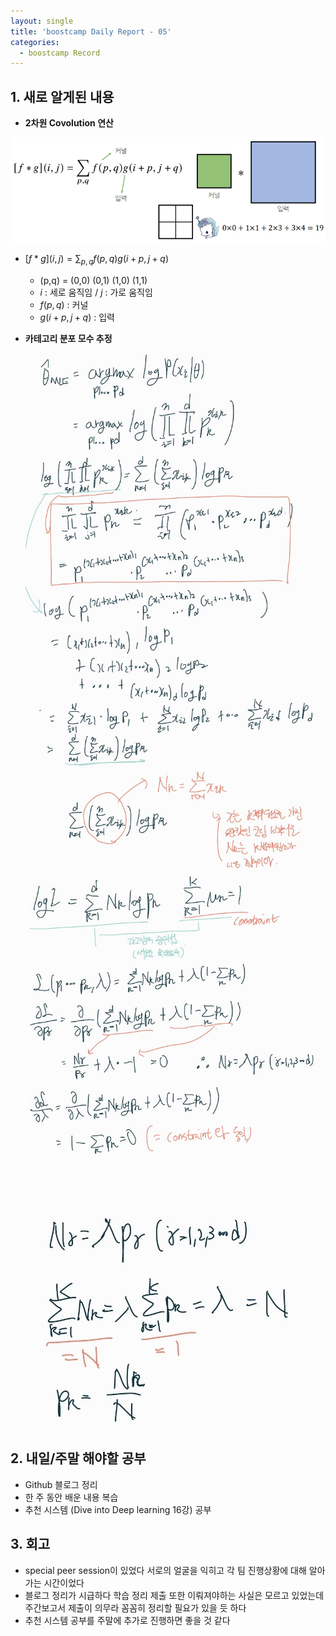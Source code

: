 ```yaml
---
layout: single
title: 'boostcamp Daily Report - 05'
categories:
  - boostcamp Record
---
```

## 1. 새로 알게된 내용
- **2차원 Covolution 연산**

![jpg](/assets/images/2022-01-21/20220121_104651.jpg)

  -	$[f*g](i,j) = \sum_{p,q}{f(p,q)g(i+p, j+q)}$
	- (p,q) = (0,0) (0,1) (1,0) (1,1)
	- $i$ : 세로 움직임 / $j$ : 가로 움직임
	- $f(p,q)$ : 커널 
	- $g(i+p, j+q)$ : 입력

- **카테고리 분포 모수 추정**
![jpg](/assets/images/2022-01-21/20220121_1.jpg)
![jpg](/assets/images/2022-01-21/20220121_2.jpg)
![jpg](/assets/images/2022-01-21/20220121_3.jpg)

## 2. 내일/주말 해야할 공부
- Github 블로그 정리
- 한 주 동안 배운 내용 복습
- 추천 시스템 (Dive into Deep learning 16강) 공부

## 3. 회고
- special peer session이 있었다 서로의 얼굴을 익히고 각 팀 진행상황에 대해 알아가는 시간이었다
- 블로그 정리가 시급하다 학습 정리 제출 또한 이뤄져야하는 사실은 모르고 있었는데 주간보고서 제출이 의무라 꼼꼼히 정리할 필요가 있을 듯 하다
- 추천 시스템 공부를 주말에 추가로 진행하면 좋을 것 같다 
